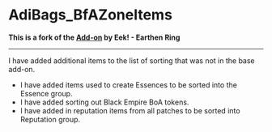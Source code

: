# AdiBags_BfAZoneItems #

**This is a fork of the [Add-on](https://www.curseforge.com/wow/addons/adibags-zone-items "AdiBags - BFA Zone Items on CurseForge") by Eek! - Earthen Ring**

- - - -

I have added additional items to the list of sorting that was not in the base add-on. 

- I have added items used to create Essences to be sorted into the Essence group.
- I have added sorting out Black Empire BoA tokens. 
- I have added in reputation items from all patches to be sorted into Reputation group. 